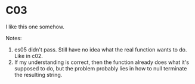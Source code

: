 # C03

I like this one somehow.

Notes:
1. es05 didn't pass. Still have no idea what the real function wants to do. Like in c02.
2. If my understanding is correct, then the function already does what it's supposed to do, but the problem probably lies in how to null terminate the resulting string.
